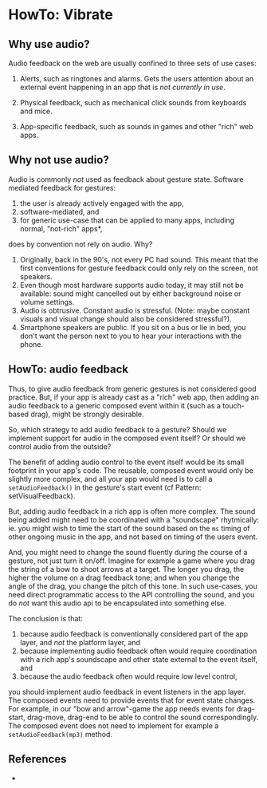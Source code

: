# HowTo: Vibrate

## Why use audio?

Audio feedback on the web are usually confined to three sets of use cases:

1. Alerts, such as ringtones and alarms. Gets the users attention about an external event happening in an app that is *not currently in use*.

2. Physical feedback, such as mechanical click sounds from keyboards and mice.

3. App-specific feedback, such as sounds in games and other "rich" web apps.

## Why not use audio?

Audio is commonly *not* used as feedback about gesture state. Software mediated feedback for gestures:
1. the user is already actively engaged with the app,
2. software-mediated, and
3. for generic use-case that can be applied to many apps, including normal, "not-rich" apps*, 

does by convention not rely on audio. Why?

1. Originally, back in the 90's, not every PC had sound. This meant that the first conventions for gesture feedback could only rely on the screen, not speakers. 
2. Even though most hardware supports audio today, it may still not be available: sound might cancelled out by either background noise or volume settings. 
3. Audio is obtrusive. Constant audio is stressful. (Note: maybe constant visuals and visual change should also be considered stressful?). 
4. Smartphone speakers are public. If you sit on a bus or lie in bed, you don't want the person next to you to hear your interactions with the phone.

## HowTo: audio feedback

Thus, to give audio feedback from generic gestures is not considered good practice. But, if your app is already cast as a "rich" web app, then adding an audio feedback to a generic composed event within it (such as a touch-based drag), might be strongly desirable.

So, which strategy to add audio feedback to a gesture? Should we implement support for audio in the composed event itself? Or should we control audio from the outside?

The benefit of adding audio control to the event itself would be its small footprint in your app's code. The reusable, composed event would only be slightly more complex, and all your app would need is to call a `setAudioFeedback()` in the gesture's start event (cf Pattern: setVisualFeedback). 

But, adding audio feedback in a rich app is often more complex. The sound being added might need to be coordinated with a "soundscape" rhytmically: ie. you might wish to time the start of the sound based on the `ms` timing of other ongoing music in the app, and not based on timing of the users event. 

And, you might need to change the sound fluently during the course of a gesture, not just turn it on/off. Imagine for example a game where you drag the string of a bow to shoot arrows at a target. The longer you drag, the higher the volume on a drag feedback tone; and when you change the angle of the drag, you change the pitch of this tone. In such use-cases, you need direct programmatic access to the API controlling the sound, and you do *not* want this audio api to be encapsulated into something else.
 
The conclusion is that:
1. because audio feedback is conventionally considered part of the app layer, and *not* the platform layer, and 
2. because implementing audio feedback often would require coordination with a rich app's soundscape and other state external to the event itself, and
3. because the audio feedback often would require low level control,

you should implement audio feedback in event listeners in the app layer. The composed events need to provide events that for event state changes. For example, in our "bow and arrow"-game the app needs events for drag-start, drag-move, drag-end to be able to control the sound correspondingly. The composed event does not need to implement for example a `setAudioFeedback(mp3)` method.

## References

 * []()